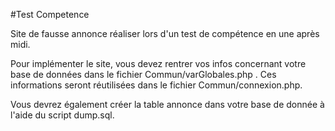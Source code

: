 #Test Competence

Site de fausse annonce réaliser lors d'un test de compétence en une après midi.

Pour implémenter le site, vous devez rentrer vos infos concernant votre base de données dans le fichier Commun/varGlobales.php . Ces informations seront réutilisées dans le fichier Commun/connexion.php.

Vous devrez également créer la table annonce dans votre base de donnée à l'aide du script dump.sql.

